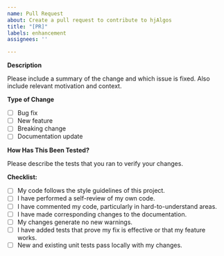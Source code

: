 ```yaml
---
name: Pull Request
about: Create a pull request to contribute to hjAlgos
title: "[PR]"
labels: enhancement
assignees: ''

---
```


**Description**

Please include a summary of the change and which issue is fixed. Also include relevant motivation and context.

**Type of Change**

- [ ] Bug fix
- [ ] New feature
- [ ] Breaking change
- [ ] Documentation update

**How Has This Been Tested?**

Please describe the tests that you ran to verify your changes.

**Checklist:**

- [ ] My code follows the style guidelines of this project.
- [ ] I have performed a self-review of my own code.
- [ ] I have commented my code, particularly in hard-to-understand areas.
- [ ] I have made corresponding changes to the documentation.
- [ ] My changes generate no new warnings.
- [ ] I have added tests that prove my fix is effective or that my feature works.
- [ ] New and existing unit tests pass locally with my changes.
